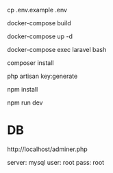 cp .env.example .env

docker-compose build

docker-compose up -d

docker-compose exec laravel bash

composer install

php artisan key:generate

npm install

npm run dev

# DB

http://localhost/adminer.php

server: mysql
user: root
pass: root
